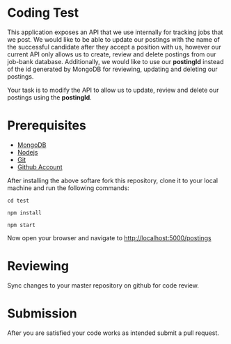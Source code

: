 # Coding Test

This application exposes an API that we use internally for tracking jobs that we post.
We would like to be able to update our postings with the name of the successful candidate
after they accept a position with us, however our current API only allows us to create,
review and delete postings from our job-bank database. Additionally, we would like to
use our **postingId** instead of the id generated by MongoDB for reviewing, updating
and deleting our postings.

Your task is to modify the API to allow us to update, review and delete our postings
using the **postingId**.

# Prerequisites

* [MongoDB](https://www.mongodb.com/download-center?jmp=homepage#community)
* [Nodejs](https://nodejs.org/en/)
* [Git](https://git-scm.com/downloads)
* [Github Account](https://github.com/)

After installing the above softare fork this repository, clone it to your local machine
and run the following commands:

```
cd test
```

```
npm install
```

```
npm start
```

Now open your browser and navigate to [http://localhost:5000/postings](http://localhost:5000/postings)

# Reviewing

Sync changes to your master repository on github for code review.

# Submission

After you are satisfied your code works as intended submit a pull request.

